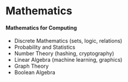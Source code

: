 # Mathematics

#### Mathematics for Computing

* Discrete Mathematics (sets, logic, relations)
* Probability and Statistics
* Number Theory (hashing, cryptography)
* Linear Algebra (machine learning, graphics)
* Graph Theory
* Boolean Algebra
